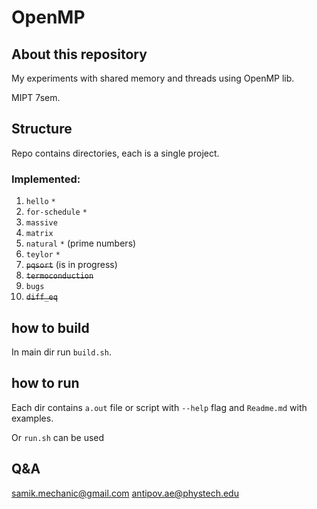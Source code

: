 # OpenMP
## About this repository
My experiments with shared memory and threads using OpenMP lib.

MIPT 7sem.

## Structure
Repo contains directories, each is a single project.

### Implemented:
1. `hello` `*`
2. `for-schedule` `*`
3. `massive`
4. `matrix`
5. `natural` `*` (prime numbers)
6. `teylor` `*`
7. ~~`pqsort`~~ (is in progress)
8. ~~`termoconduction`~~
9. `bugs`
10. ~~`diff_eq`~~

## how to build
In main dir run `build.sh`.

## how to run
Each dir contains `a.out` file or script with `--help` flag and `Readme.md` with examples.

Or `run.sh` can be used

## Q&A
samik.mechanic@gmail.com
antipov.ae@phystech.edu 
